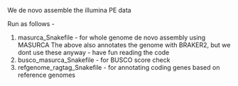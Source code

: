 We de novo assemble the illumina PE data

Run as follows -
1) masurca_Snakefile - for whole genome de novo assembly using MASURCA
The above also annotates the genome with BRAKER2, but we dont use these anyway - have fun reading the code
2) busco_masurca_Snakefile - for BUSCO score check
3) refgenome_ragtag_Snakefile - for annotating coding genes based on reference genomes 

